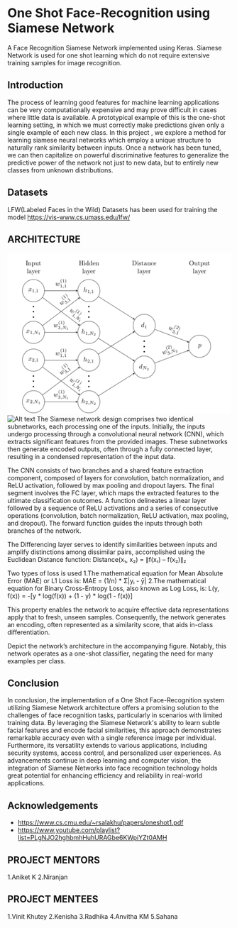 
<h1>One Shot Face-Recognition using Siamese Network</h1>

A Face Recognition Siamese Network implemented using Keras. Siamese Network is used for one shot learning which do not require extensive training samples for image recognition.


## <h2>Introduction</h2>

The process of learning good features for machine learning applications can be very computationally expensive and may prove difficult in
cases where little data is available. A prototypical example of this is the one-shot learning setting, in which we must correctly make predictions given only a single example of each new
class.
In this project , we  explore a method for
learning siamese neural networks which employ
a unique structure to naturally rank similarity between inputs. Once a network has been tuned,
we can then capitalize on powerful discriminative features to generalize the predictive power of
the network not just to new data, but to entirely
new classes from unknown distributions. 
## Datasets

LFW(Labeled Faces in the Wild) Datasets has been used for training the model
https://vis-www.cs.umass.edu/lfw/
## ARCHITECTURE
![Alt text](model.png)
![Alt text]("model2.png")
The Siamese network design comprises two identical subnetworks, each processing one of the inputs. Initially, the inputs undergo processing through a convolutional neural network (CNN), which extracts significant features from the provided images. These subnetworks then generate encoded outputs, often through a fully connected layer, resulting in a condensed representation of the input data.

The CNN consists of two branches and a shared feature extraction component, composed of layers for convolution, batch normalization, and ReLU activation, followed by max pooling and dropout layers. The final segment involves the FC layer, which maps the extracted features to the ultimate classification outcomes. A function delineates a linear layer followed by a sequence of ReLU activations and a series of consecutive operations (convolution, batch normalization, ReLU activation, max pooling, and dropout). The forward function guides the inputs through both branches of the network.

The Differencing layer serves to identify similarities between inputs and amplify distinctions among dissimilar pairs, accomplished using the Euclidean Distance function:
Distance(x₁, x₂) = ∥f(x₁) – f(x₂)∥₂

Two types of loss is used
1.The mathematical equation for Mean Absolute Error (MAE) or L1 Loss is:
MAE = (1/n) * Σ|yᵢ - ȳ|
2.The mathematical equation for Binary Cross-Entropy Loss, also known as Log Loss, is:
L(y, f(x)) = -[y * log(f(x)) + (1 - y) * log(1 - f(x))]

This property enables the network to acquire effective data representations apply that to fresh, unseen samples. Consequently, the network generates an encoding, often represented as a similarity score, that aids in-class differentiation.

Depict the network’s architecture in the accompanying figure. Notably, this network operates as a one-shot classifier, negating the need for many examples per class.

## Conclusion

In conclusion, the implementation of a One Shot Face-Recognition system utilizing Siamese Network architecture offers a promising solution to the challenges of face recognition tasks, particularly in scenarios with limited training data. By leveraging the Siamese Network's ability to learn subtle facial features and encode facial similarities, this approach demonstrates remarkable accuracy even with a single reference image per individual. Furthermore, its versatility extends to various applications, including security systems, access control, and personalized user experiences. As advancements continue in deep learning and computer vision, the integration of Siamese Networks into face recognition technology holds great potential for enhancing efficiency and reliability in real-world applications.
## Acknowledgements

 - https://www.cs.cmu.edu/~rsalakhu/papers/oneshot1.pdf
 - https://www.youtube.com/playlist?list=PLgNJO2hghbmhHuhURAGbe6KWpiYZt0AMH


## PROJECT MENTORS
1.Aniket K
2.Niranjan
## PROJECT MENTEES
1.Vinit Khutey
2.Kenisha
3.Radhika
4.Anvitha KM
5.Sahana
